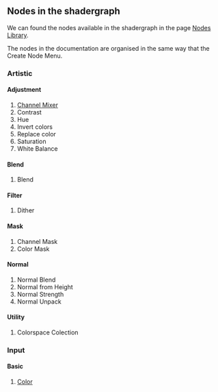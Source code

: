 
## Nodes in the shadergraph

We can found the nodes available in the shadergraph in the page [Nodes Library](https://docs.unity3d.com/Packages/com.unity.shadergraph@6.9/manual/Node-Library.html).

The nodes in the documentation are organised in the same way that the Create Node Menu.

### Artistic

#### Adjustment

1. [Channel Mixer](./artistic/channel-mixer.md)
2. Contrast
3. Hue
4. Invert colors
5. Replace color
6. Saturation
7. White Balance

#### Blend

1. Blend

#### Filter

1. Dither

#### Mask

1. Channel Mask
2. Color Mask

#### Normal

1. Normal Blend
2. Normal from Height
3. Normal Strength
4. Normal Unpack

#### Utility

1. Colorspace Colection

### Input

#### Basic

1. [Color](./input/color-node.md)
